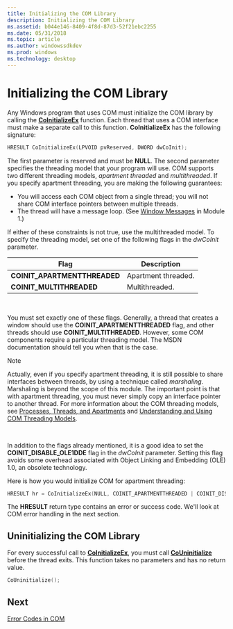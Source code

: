 ```yaml
---
title: Initializing the COM Library
description: Initializing the COM Library
ms.assetid: b044e146-8409-4f8d-87d3-52f21ebc2255
ms.date: 05/31/2018
ms.topic: article
ms.author: windowssdkdev
ms.prod: windows
ms.technology: desktop
---
```


# Initializing the COM Library

Any Windows program that uses COM must initialize the COM library by calling the [**CoInitializeEx**](https://msdn.microsoft.com/library/windows/desktop/ms695279) function. Each thread that uses a COM interface must make a separate call to this function. **CoInitializeEx** has the following signature:


```C++
HRESULT CoInitializeEx(LPVOID pvReserved, DWORD dwCoInit);
```



The first parameter is reserved and must be **NULL**. The second parameter specifies the threading model that your program will use. COM supports two different threading models, *apartment threaded* and *multithreaded*. If you specify apartment threading, you are making the following guarantees:

-   You will access each COM object from a single thread; you will not share COM interface pointers between multiple threads.
-   The thread will have a message loop. (See [Window Messages](window-messages.md) in Module 1.)

If either of these constraints is not true, use the multithreaded model. To specify the threading model, set one of the following flags in the *dwCoInit* parameter.



| Flag                          | Description         |
|-------------------------------|---------------------|
| **COINIT\_APARTMENTTHREADED** | Apartment threaded. |
| **COINIT\_MULTITHREADED**     | Multithreaded.      |



 

You must set exactly one of these flags. Generally, a thread that creates a window should use the **COINIT\_APARTMENTTHREADED** flag, and other threads should use **COINIT\_MULTITHREADED**. However, some COM components require a particular threading model. The MSDN documentation should tell you when that is the case.

> [!Note]  
> Actually, even if you specify apartment threading, it is still possible to share interfaces between threads, by using a technique called *marshaling*. Marshaling is beyond the scope of this module. The important point is that with apartment threading, you must never simply copy an interface pointer to another thread. For more information about the COM threading models, see [Processes, Threads, and Apartments](https://msdn.microsoft.com/library/windows/desktop/ms693344) and [Understanding and Using COM Threading Models](http://go.microsoft.com/fwlink/p/?linkid=155119).

 

In addition to the flags already mentioned, it is a good idea to set the **COINIT\_DISABLE\_OLE1DDE** flag in the *dwCoInit* parameter. Setting this flag avoids some overhead associated with Object Linking and Embedding (OLE) 1.0, an obsolete technology.

Here is how you would initialize COM for apartment threading:


```C++
HRESULT hr = CoInitializeEx(NULL, COINIT_APARTMENTTHREADED | COINIT_DISABLE_OLE1DDE);
```



The **HRESULT** return type contains an error or success code. We'll look at COM error handling in the next section.

## Uninitializing the COM Library

For every successful call to [**CoInitializeEx**](https://msdn.microsoft.com/library/windows/desktop/ms695279), you must call [**CoUninitialize**](https://msdn.microsoft.com/library/windows/desktop/ms688715) before the thread exits. This function takes no parameters and has no return value.


```C++
CoUninitialize();
```



## Next

[Error Codes in COM](error-codes-in-com.md)

 

 




